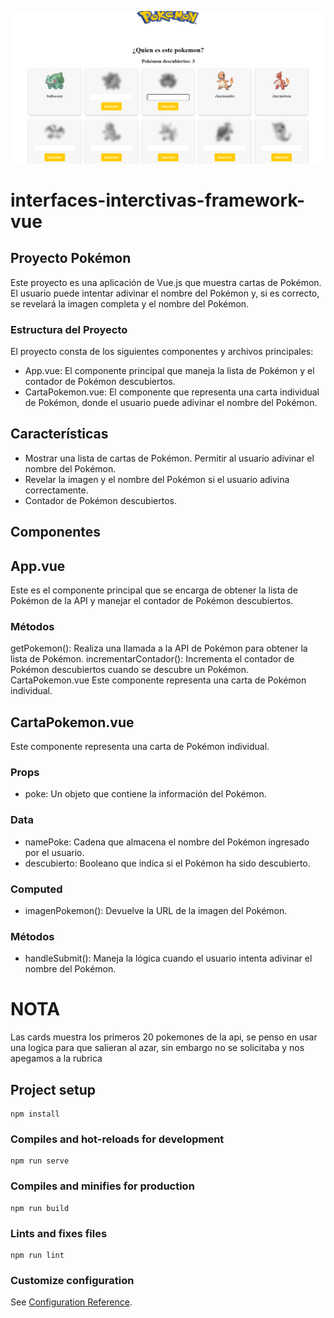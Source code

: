 ![alt](./public/Captura%20de%20pantalla%202024-07-15%20182217.png)
# interfaces-interctivas-framework-vue

## Proyecto Pokémon

Este proyecto es una aplicación de Vue.js que muestra cartas de Pokémon. El usuario puede intentar adivinar el nombre del Pokémon y, si es correcto, se revelará la imagen completa y el nombre del Pokémon.

### Estructura del Proyecto

El proyecto consta de los siguientes componentes y archivos principales:

 <ul>
<li>App.vue: El componente principal que maneja la lista de Pokémon y el contador de Pokémon descubiertos.</li>
<li>CartaPokemon.vue: El componente que representa una carta individual de Pokémon, donde el usuario puede adivinar el nombre del Pokémon.</li>

 </ul>

## Características

 <ul>
<li>Mostrar una lista de cartas de Pokémon.
Permitir al usuario adivinar el nombre del Pokémon.</li>
<li>Revelar la imagen y el nombre del Pokémon si el usuario adivina correctamente.</li>
<li>Contador de Pokémon descubiertos.</li>
 </ul>

## Componentes

## App.vue

Este es el componente principal que se encarga de obtener la lista de Pokémon de la API y manejar el contador de Pokémon descubiertos.


### Métodos

getPokemon(): Realiza una llamada a la API de Pokémon para obtener la lista de Pokémon.
incrementarContador(): Incrementa el contador de Pokémon descubiertos cuando se descubre un Pokémon.
CartaPokemon.vue
Este componente representa una carta de Pokémon individual.

## CartaPokemon.vue
Este componente representa una carta de Pokémon individual.

### Props

 <ul>
<li>poke: Un objeto que contiene la información del Pokémon.</li>
 </ul>

### Data

 <ul>
<li>namePoke: Cadena que almacena el nombre del Pokémon ingresado por el usuario.</li>
<li>descubierto: Booleano que indica si el Pokémon ha sido descubierto.</li>

 </ul>

### Computed

 <ul>
<li>imagenPokemon(): Devuelve la URL de la imagen del Pokémon.</li>

 </ul>

### Métodos

 <ul>
<li>handleSubmit(): Maneja la lógica cuando el usuario intenta adivinar el nombre del Pokémon.</li>

 </ul>

 # NOTA
Las cards muestra los primeros 20 pokemones de la api, se penso en usar una logica para que salieran al azar, sin embargo no se solicitaba y nos apegamos a la rubrica

<!-- honestamente nos apoyamos en algunas partes con la IA, hemos tratado de hacer los desafios totalmente sin apoyo, pero nos ha costado demasiado, llamar a la api y renderizar la informacion no es tan complicado, pero la conexion de los props, con los metodos, componentes y todo mostralo en la app principal nos enrrolla demasiado.Cabe destacar que  si sabemos  y entendemos el codigo, hasta somos capaces de modificarlo y dar sus estilos correspondiente, la confusion proncipal para mi es como se conectan todas las cosas y encontrar un sentido logico a todo sin quedar atrapado -->

## Project setup

```
npm install
```

### Compiles and hot-reloads for development

```
npm run serve
```

### Compiles and minifies for production

```
npm run build
```

### Lints and fixes files

```
npm run lint
```

### Customize configuration

See [Configuration Reference](https://cli.vuejs.org/config/).
